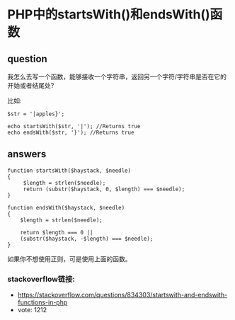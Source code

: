 # PHP中的startsWith()和endsWith()函数 
## question
我怎么去写一个函数，能够接收一个字符串，返回另一个字符/字符串是否在它的开始或者结尾处?

比如:

	$str = '|apples}';
	
	echo startsWith($str, '|'); //Returns true
	echo endsWith($str, '}'); //Returns true
	
## answers

	function startsWith($haystack, $needle)
	{
	     $length = strlen($needle);
	     return (substr($haystack, 0, $length) === $needle);
	}
	
	function endsWith($haystack, $needle)
	{
	    $length = strlen($needle);
	
	    return $length === 0 || 
	    (substr($haystack, -$length) === $needle);
	}
如果你不想使用正则，可是使用上面的函数。

### stackoverflow链接: 
* https://stackoverflow.com/questions/834303/startswith-and-endswith-functions-in-php
* vote: 1212